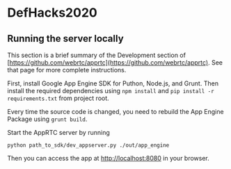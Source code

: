 # DefHacks2020

## Running the server locally

This section is a brief summary of the Development section of [https://github.com/webrtc/apprtc](https://github.com/webrtc/apprtc). See that page for more complete instructions.

First, install Google App Engine SDK for Puthon, Node.js, and Grunt. Then install the required dependencies using `npm install` and `pip install -r requirements.txt` from project root.

Every time the source code is changed, you need to rebuild the App Engine Package using `grunt build`.

Start the AppRTC server by running

```
python path_to_sdk/dev_appserver.py ./out/app_engine
```

Then you can access the app at [http://localhost:8080](http://localhost:8080) in your browser.
